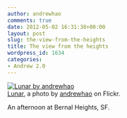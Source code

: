 ```yaml
---
author: andrewhao
comments: true
date: 2012-05-02 16:31:38+00:00
layout: post
slug: the-view-from-the-heights
title: The view from the heights
wordpress_id: 1634
categories:
- Andrew 2.0
---
```


[![Lunar by andrewhao](http://farm8.staticflickr.com/7078/6989859826_8cd87e8a0e.jpg)](http://www.flickr.com/photos/andrewhao/6989859826/)  
[Lunar](http://www.flickr.com/photos/andrewhao/6989859826/), a photo by [andrewhao](http://www.flickr.com/photos/andrewhao/) on Flickr.

An afternoon at Bernal Heights, SF.
